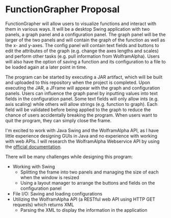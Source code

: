 FunctionGrapher Proposal
=====================

FunctionGrapher will allow users to visualize functions and interact with them in various ways.  It will be a desktop Swing application with two panels, a graph panel and a configuration panel.  The graph panel will be the larger of the two panels and will contain the graph of the function as well as the x- and y-axes.  The config panel will contain text fields and buttons to edit the attributes of the graph (e.g. change the axes lengths and scales) and perform other tasks (e.g. pull information from WolframAlpha).  Users will also have the option of saving a function and its configuration to a file to be loaded again at a later point in time.

The program can be started by executing a JAR artifact, which will be built and uploaded to this repository when the project is completed.  Upon executing the JAR, a JFrame will appear with the graph and configuration panels.  Users can influence the graph panel by inputting values into text fields in the configuration panel.  Some text fields will only allow ints (e.g. axis scaling) while others will allow strings (e.g. function to graph).  Each field will be validated before being applied to the graph to reduce the chance of users accidentally breaking the program.  When users want to quit the program, they can simply close the frame.

I'm excited to work with Java Swing and the WolframAlpha API, as I have little experience designing GUIs in Java and no experience with working with web APIs.  I will research the WolframAlpha Webservice API by using the [official documentation](http://products.wolframalpha.com/api/documentation.html).

There will be many challenges while designing this program:
- Working with Swing
	- Splitting the frame into two panels and managing the size of each when the window is resized
	- Using a layout manager to arrange the buttons and fields on the configuration panel
- File I/O: Saving and loading configurations
- Utilizing the WolframAlpha API (a RESTful web API using HTTP GET requests) which returns XML
	- Parsing the XML to display the information in the application
